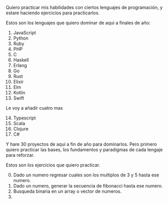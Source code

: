 Quiero practicar mis habilidades con ciertos lenguajes de programación, y estare haciendo ejercicios para practicarlos.

Estos son los lenguajes que quiero dominar de aqui a finales de año:

1. JavaScript
2. Python
3. Ruby
4. PHP
5. C
6. Haskell
7. Erlang
8. Go
9. Rust
10. Elixir
11. Elm
12. Kotlin
13. Swift

Le voy a añadir cuatro mas

14. Typescript
15. Scala
16. Clojure
17. C#

Y hare 30 proyectos de aqui a fin de año para dominarlos. Pero primero quiero practicar las bases, los fundamentos y paradigmas de cada lengaje para reforzar.

Estos son los ejercicios que quiero practicar.

0. Dado un numero regresar cuales son los multiplos de 3 y 5 hasta ese numero.
1. Dado un numero, generar la secuencia de fibonacci hasta ese numero.
2. Busqueda binaria en un array o vector de numeros.
3.
